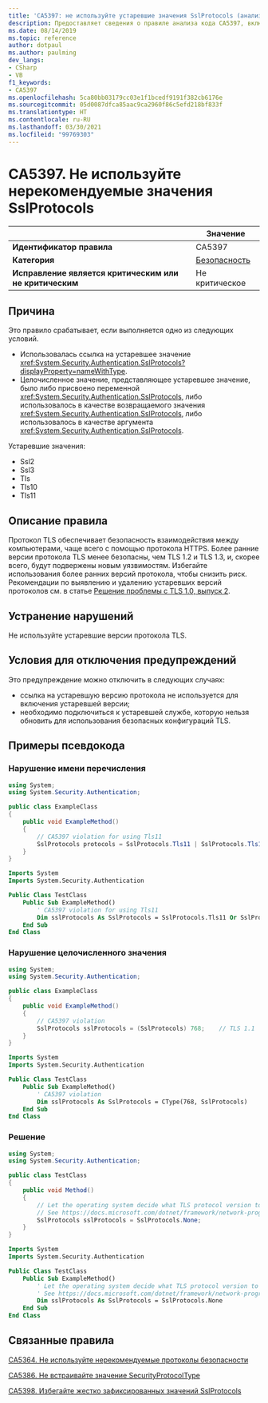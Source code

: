 ```yaml
---
title: 'CA5397: не используйте устаревшие значения SslProtocols (анализ кода)'
description: Предоставляет сведения о правиле анализа кода CA5397, включая причины нарушений и способы их устранения, а также условия отключения правила.
ms.date: 08/14/2019
ms.topic: reference
author: dotpaul
ms.author: paulming
dev_langs:
- CSharp
- VB
f1_keywords:
- CA5397
ms.openlocfilehash: 5ca80bb03179cc03e1f1bcedf9191f382cb6176e
ms.sourcegitcommit: 05d0087dfca85aac9ca2960f86c5efd218bf833f
ms.translationtype: HT
ms.contentlocale: ru-RU
ms.lasthandoff: 03/30/2021
ms.locfileid: "99769303"
---
```

# <a name="ca5397-do-not-use-deprecated-sslprotocols-values"></a>CA5397. Не используйте нерекомендуемые значения SslProtocols

| | Значение |
|-|-|
| **Идентификатор правила** |CA5397|
| **Категория** |[Безопасность](security-warnings.md)|
| **Исправление является критическим или не критическим** |Не критическое|

## <a name="cause"></a>Причина

Это правило срабатывает, если выполняется одно из следующих условий.

- Использовалась ссылка на устаревшее значение <xref:System.Security.Authentication.SslProtocols?displayProperty=nameWithType>.
- Целочисленное значение, представляющее устаревшее значение, было либо присвоено переменной <xref:System.Security.Authentication.SslProtocols>, либо использовалось в качестве возвращаемого значения <xref:System.Security.Authentication.SslProtocols>, либо использовалось в качестве аргумента <xref:System.Security.Authentication.SslProtocols>.

Устаревшие значения:

- Ssl2
- Ssl3
- Tls
- Tls10
- Tls11

## <a name="rule-description"></a>Описание правила

Протокол TLS обеспечивает безопасность взаимодействия между компьютерами, чаще всего с помощью протокола HTTPS. Более ранние версии протокола TLS менее безопасны, чем TLS 1.2 и TLS 1.3, и, скорее всего, будут подвержены новым уязвимостям. Избегайте использования более ранних версий протокола, чтобы снизить риск. Рекомендации по выявлению и удалению устаревших версий протоколов см. в статье [Решение проблемы с TLS 1.0, выпуск 2](/security/solving-tls1-problem).

## <a name="how-to-fix-violations"></a>Устранение нарушений

Не используйте устаревшие версии протокола TLS.

## <a name="when-to-suppress-warnings"></a>Условия для отключения предупреждений

Это предупреждение можно отключить в следующих случаях:

- ссылка на устаревшую версию протокола не используется для включения устаревшей версии;
- необходимо подключиться к устаревшей службе, которую нельзя обновить для использования безопасных конфигураций TLS.

## <a name="pseudo-code-examples"></a>Примеры псевдокода

### <a name="enumeration-name-violation"></a>Нарушение имени перечисления

```csharp
using System;
using System.Security.Authentication;

public class ExampleClass
{
    public void ExampleMethod()
    {
        // CA5397 violation for using Tls11
        SslProtocols protocols = SslProtocols.Tls11 | SslProtocols.Tls12;
    }
}
```

```vb
Imports System
Imports System.Security.Authentication

Public Class TestClass
    Public Sub ExampleMethod()
        ' CA5397 violation for using Tls11
        Dim sslProtocols As SslProtocols = SslProtocols.Tls11 Or SslProtocols.Tls12
    End Sub
End Class
```

### <a name="integer-value-violation"></a>Нарушение целочисленного значения

```csharp
using System;
using System.Security.Authentication;

public class ExampleClass
{
    public void ExampleMethod()
    {
        // CA5397 violation
        SslProtocols sslProtocols = (SslProtocols) 768;    // TLS 1.1
    }
}
```

```vb
Imports System
Imports System.Security.Authentication

Public Class TestClass
    Public Sub ExampleMethod()
        ' CA5397 violation
        Dim sslProtocols As SslProtocols = CType(768, SslProtocols)   ' TLS 1.1
    End Sub
End Class
```

### <a name="solution"></a>Решение

```csharp
using System;
using System.Security.Authentication;

public class TestClass
{
    public void Method()
    {
        // Let the operating system decide what TLS protocol version to use.
        // See https://docs.microsoft.com/dotnet/framework/network-programming/tls
        SslProtocols sslProtocols = SslProtocols.None;
    }
}
```

```vb
Imports System
Imports System.Security.Authentication

Public Class TestClass
    Public Sub ExampleMethod()
        ' Let the operating system decide what TLS protocol version to use.
        ' See https://docs.microsoft.com/dotnet/framework/network-programming/tls
        Dim sslProtocols As SslProtocols = SslProtocols.None
    End Sub
End Class
```

## <a name="related-rules"></a>Связанные правила

[CA5364. Не используйте нерекомендуемые протоколы безопасности](ca5364.md)

[CA5386. Не встраивайте значение SecurityProtocolType](ca5386.md)

[CA5398. Избегайте жестко зафиксированных значений SslProtocols](ca5398.md)
